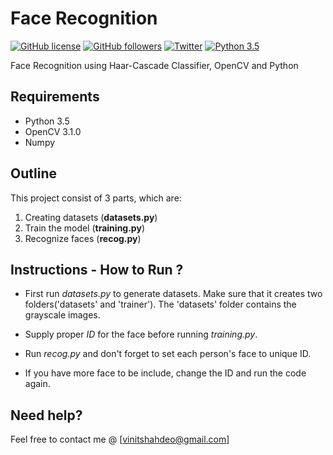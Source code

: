 # Face Recognition
[![GitHub license](https://img.shields.io/github/license/vinitshahdeo/FaceRecognition.svg?style=social)](https://github.com/vinitshahdeo/FaceRecognition/blob/master/LICENSE) [![GitHub followers](https://img.shields.io/github/followers/vinitshahdeo.svg?label=Follow&style=social)](https://github.com/vinitshahdeo/) 
[![Twitter](https://img.shields.io/twitter/url/https/github.com/vinitshahdeo/FaceRecognition.svg?style=social)](https://twitter.com/intent/tweet?text=Face%20Recognition%20Project%20by%20@Vinit_Shahdeo:&url=https%3A%2F%2Fgithub.com%2Fvinitshahdeo%2FFaceRecognition) [![Python 3.5](https://img.shields.io/badge/python-3.5-blue.svg?style=social)](https://www.python.org/downloads/release/python-350/)

Face Recognition using Haar-Cascade Classifier, OpenCV and Python

## Requirements
- Python 3.5
- OpenCV 3.1.0
- Numpy


## Outline

This project consist of 3 parts, which are:

1. Creating datasets (**datasets.py**)
2. Train the model (**training.py**)
3. Recognize faces (**recog.py**)

## Instructions - How to Run ?

 - First run *datasets.py* to generate datasets. Make sure that it creates two folders('datasets' and 'trainer'). The 'datasets' folder contains the grayscale images.
 
 - Supply proper *ID* for the face before running *training.py*.
 
 - Run *recog.py* and don't forget to set each person's face to unique ID.
 
 - If you have more face to be include, change the ID and run the code again.
 
 ## Need help?

Feel free to contact me @ [vinitshahdeo@gmail.com]
